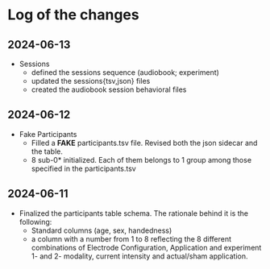 # Log of the changes


## 2024-06-13
* Sessions
    * defined the sessions sequence (audiobook; experiment)
    * updated the sessions{tsv,json} files
    * created the audiobook session behavioral files

## 2024-06-12

* Fake Participants
    * Filled a **FAKE** participants.tsv file. Revised both the json sidecar and the table.
    * 8 sub-0* initialized. Each of them belongs to 1 group among those specified in the participants.tsv


## 2024-06-11
* Finalized the participants table schema. The rationale behind it is the following:
    * Standard columns (age, sex, handedness)
    * a column with a number from 1 to 8 reflecting the 8 different combinations of Electrode Configuration, Application and experiment 1- and 2- modality, current intensity and actual/sham application.